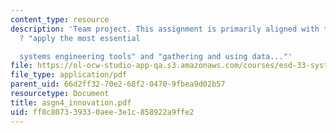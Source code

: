 ```yaml
---
content_type: resource
description: 'Team project. This assignment is primarily aligned with the objectives
  ? "apply the most essential

  systems engineering tools" and "gathering and using data..."'
file: https://ol-ocw-studio-app-qa.s3.amazonaws.com/courses/esd-33-systems-engineering-summer-2004/ff8c807339330aee3e1c858922a9ffe2_asgn4_innovation.pdf
file_type: application/pdf
parent_uid: 66d2ff32-70e2-68f2-0470-9fbea9d02b57
resourcetype: Document
title: asgn4_innovation.pdf
uid: ff8c8073-3933-0aee-3e1c-858922a9ffe2
---
```

